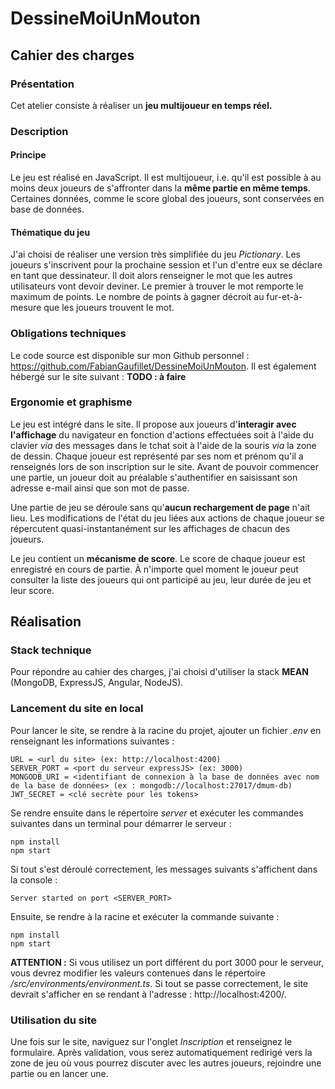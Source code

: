 # DessineMoiUnMouton

## Cahier des charges
### Présentation
Cet atelier consiste à réaliser un **jeu multijoueur en temps réel.**

### Description
#### Principe
Le jeu est réalisé en JavaScript. Il est multijoueur, i.e. qu'il est possible à au moins deux joueurs de s'affronter dans la **même partie en même temps**. Certaines données, comme le score global des joueurs, sont conservées en base de données.

#### Thématique du jeu
J'ai choisi de réaliser une version très simplifiée du jeu _Pictionary_. Les joueurs s'inscrivent pour la prochaine session et l'un d'entre eux se déclare en tant que dessinateur. Il doit alors renseigner le mot que les autres utilisateurs vont devoir deviner. Le premier à trouver le mot remporte le maximum de points. Le nombre de points à gagner décroit au fur-et-à-mesure que les joueurs trouvent le mot.

### Obligations techniques
Le code source est disponible sur mon Github personnel : https://github.com/FabianGaufillet/DessineMoiUnMouton.
Il est également hébergé sur le site suivant : **TODO : à faire**

### Ergonomie et graphisme
Le jeu est intégré dans le site.
Il propose aux joueurs d'**interagir avec l'affichage** du navigateur en fonction d'actions effectuées soit à l'aide du clavier _via_ des messages dans le tchat soit à l'aide de la souris _via_ la zone de dessin.
Chaque joueur est représenté par ses nom et prénom qu'il a renseignés lors de son inscription sur le site.
Avant de pouvoir commencer une partie, un joueur doit au préalable s'authentifier en saisissant son adresse e-mail ainsi que son mot de passe.

Une partie de jeu se déroule sans qu'**aucun rechargement de page** n'ait lieu. Les modifications de l'état du jeu liées aux actions de chaque joueur se répercutent quasi-instantanément sur les affichages de chacun des joueurs.

Le jeu contient un **mécanisme de score**. Le score de chaque joueur est enregistré en cours de partie. À n'importe quel moment le joueur peut consulter la liste des joueurs qui ont participé au jeu, leur durée de jeu et leur score.


## Réalisation
### Stack technique
Pour répondre au cahier des charges, j'ai choisi d'utiliser la stack **MEAN** (MongoDB, ExpressJS, Angular, NodeJS).

### Lancement du site en local
Pour lancer le site, se rendre à la racine du projet, ajouter un fichier _.env_ en renseignant les informations suivantes :
```
URL = <url du site> (ex: http://localhost:4200)
SERVER_PORT = <port du serveur expressJS> (ex: 3000)
MONGODB_URI = <identifiant de connexion à la base de données avec nom de la base de données> (ex : mongodb://localhost:27017/dmum-db)
JWT_SECRET = <clé secrète pour les tokens>
```
Se rendre ensuite dans le répertoire _server_ et exécuter les commandes suivantes dans un terminal pour démarrer le serveur :
```
npm install
npm start
```
Si tout s'est déroulé correctement, les messages suivants s'affichent dans la console :
```
Server started on port <SERVER_PORT>
```
Ensuite, se rendre à la racine et exécuter la commande suivante :
```
npm install
npm start
```
**ATTENTION :** Si vous utilisez un port différent du port 3000 pour le serveur, vous devrez modifier les valeurs contenues dans le répertoire _/src/environments/environment.ts_. 
Si tout se passe correctement, le site devrait s'afficher en se rendant à l'adresse : http://localhost:4200/.

### Utilisation du site
Une fois sur le site, naviguez sur l'onglet _Inscription_ et renseignez le formulaire. Après validation, vous serez automatiquement redirigé vers la zone de jeu où vous pourrez discuter avec les autres joueurs, rejoindre une partie ou en lancer une.
